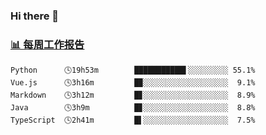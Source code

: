 ### Hi there 👋

<!-- waka-box start -->
### <a href="https://gist.github.com/b3f90cfdb958d2401b019f821c34c859" target="_blank">📊 每周工作报告</a>
```text
Python      🕓19h53m        ███████████▌░░░░░░░░░ 55.1%
Vue.js      🕓3h16m         █▉░░░░░░░░░░░░░░░░░░░  9.1%
Markdown    🕓3h12m         █▊░░░░░░░░░░░░░░░░░░░  8.9%
Java        🕓3h9m          █▊░░░░░░░░░░░░░░░░░░░  8.8%
TypeScript  🕓2h41m         █▌░░░░░░░░░░░░░░░░░░░  7.5%
```
<!-- waka-box end -->

<!--
**yiningv/yiningv** is a ✨ _special_ ✨ repository because its `README.md` (this file) appears on your GitHub profile.
Here are some ideas to get you started:
- 🔭 I’m currently working on ...
- 🌱 I’m currently learning ...
- 👯 I’m looking to collaborate on ...
- 🤔 I’m looking for help with ...
- 💬 Ask me about ...
- 📫 How to reach me: ...
- 😄 Pronouns: ...
- ⚡ Fun fact: ...
-->
